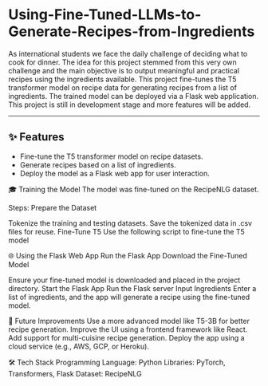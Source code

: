 # Using-Fine-Tuned-LLMs-to-Generate-Recipes-from-Ingredients

As international students we face the daily challenge of deciding what to cook for dinner. The idea for this project stemmed from this very own challenge and the main objective is to output meaningful and practical recipes using the ingredients available. This project fine-tunes the T5 transformer model on recipe data for generating recipes from a list of ingredients. The trained model can be deployed via a Flask web application. This project is still in development stage and more features will be added.

---
## ✨ Features
- Fine-tune the T5 transformer model on recipe datasets.
- Generate recipes based on a list of ingredients.
- Deploy the model as a Flask web app for user interaction.

🎓 Training the Model
The model was fine-tuned on the RecipeNLG dataset.

Steps:
Prepare the Dataset

Tokenize the training and testing datasets.
Save the tokenized data in .csv files for reuse.
Fine-Tune T5 Use the following script to fine-tune the T5 model

🌐 Using the Flask Web App
Run the Flask App
Download the Fine-Tuned Model

Ensure your fine-tuned model is downloaded and placed in the project directory.
Start the Flask App Run the Flask server
Input Ingredients Enter a list of ingredients, and the app will generate a recipe using the fine-tuned model.

🌟 Future Improvements
Use a more advanced model like T5-3B for better recipe generation.
Improve the UI using a frontend framework like React.
Add support for multi-cuisine recipe generation.
Deploy the app using a cloud service (e.g., AWS, GCP, or Heroku).

🛠️ Tech Stack
Programming Language: Python
Libraries: PyTorch, Transformers, Flask
Dataset: RecipeNLG
